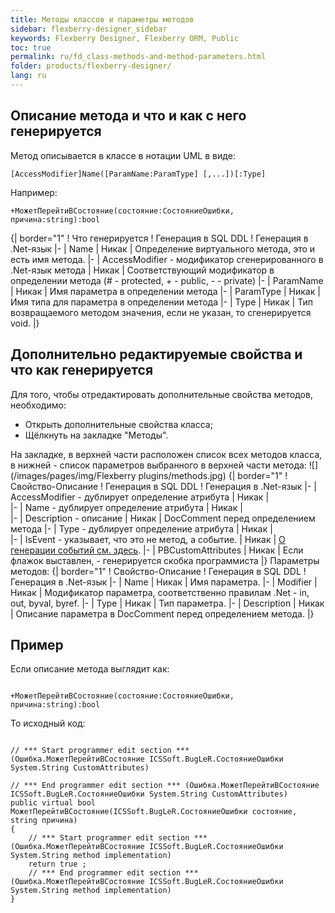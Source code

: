 ```yaml
---
title: Методы классов и параметры методов
sidebar: flexberry-designer_sidebar
keywords: Flexberry Designer, Flexberry ORM, Public
toc: true
permalink: ru/fd_class-methods-and-method-parameters.html
folder: products/flexberry-designer/
lang: ru
---
```


## Описание метода и что и как с него генерируется
Метод описывается в классе в нотации UML в виде: 
```
[AccessModifier]Name([ParamName:ParamType] [,...])[:Type]
```
Например:
```
+МожетПерейтиВСостояние(состояние:СостояниеОшибки, причина:string):bool
```
{| border="1"
! Что генерируется
! Генерация в SQL DDL
! Генерация в .Net-язык
|-
| Name
| Никак
| Определение виртуального метода, это и есть имя метода.
|-
| AccessModifier - модификатор сгенерированного в .Net-язык метода
| Никак
| Соответствующий модификатор в определении метода (# - protected, + - public, - - private)
|-
| ParamName
| Никак
| Имя параметра в определении метода
|-
| ParamType
| Никак
| Имя типа для параметра в определении метода
|-
| Type
| Никак
| Тип возвращаемого методом значения, если не указан, то сгенерируется void.
|}

## Дополнительно редактируемые свойства и что как генерируется
Для того, чтобы отредактировать дополнительные свойства методов, необходимо:
* Открыть дополнительные свойства класса; 
* Щёлкнуть на закладке "Методы". 

На закладке, в верхней части расположен список всех методов класса, в нижней - список параметров выбранного в верхней части метода:
![](/images/pages/img/Flexberry plugins/methods.jpg)
{| border="1"
! Свойство-Описание
! Генерация в SQL DDL
! Генерация в .Net-язык
|-
| AccessModifier - дублирует определение атрибута
| Никак
|  
|-
| Name - дублирует определение атрибута
| Никак
|   
|-
| Description - описание
| Никак
| DocComment перед определением метода
|-
| Type - дублирует определение атрибута
| Никак
|  
|-
| IsEvent - указывает, что это не метод, а событие.
| Никак
| [О генерации событий см. здесь](classes-with-stereotype-eventarg.html).
|-
| PBCustomAttributes
| Никак
| Если флажок выставлен, - генерируется скобка программиста
|}
Параметры методов:
{| border="1"
! Свойство-Описание
! Генерация в SQL DDL
! Генерация в .Net-язык
|-
| Name
| Никак
| Имя параметра.
|-
| Modifier
| Никак
| Модификатор параметра, соответственно правилам .Net - in, out, byval, byref.
|-
| Type
| Никак
| Тип параметра.
|-
| Description
| Никак
| Описание параметра в DocComment перед определением метода.
|}
## Пример
Если описание метода выглядит как:
```

+МожетПерейтиВСостояние(состояние:СостояниеОшибки, причина:string):bool
```
То исходный код:
```

// *** Start programmer edit section *** (Ошибка.МожетПерейтиВСостояние ICSSoft.BugLeR.СостояниеОшибки System.String CustomAttributes)

// *** End programmer edit section *** (Ошибка.МожетПерейтиВСостояние ICSSoft.BugLeR.СостояниеОшибки System.String CustomAttributes)
public virtual bool МожетПерейтиВСостояние(ICSSoft.BugLeR.СостояниеОшибки состояние, string причина)
{
	// *** Start programmer edit section *** (Ошибка.МожетПерейтиВСостояние ICSSoft.BugLeR.СостояниеОшибки System.String method implementation)
	return true ;
	// *** End programmer edit section *** (Ошибка.МожетПерейтиВСостояние ICSSoft.BugLeR.СостояниеОшибки System.String method implementation)
}
```

